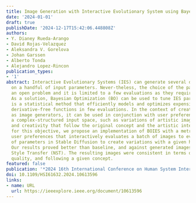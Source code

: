 ```yaml
---
title: Image Generation with Interactive Evolutionary System using Bayesian Optimization
date: '2024-01-01'
draft: true
publishDate: '2024-12-17T15:42:06.448808Z'
authors:
- Y. Dianey Rueda-Arango
- David Rojas-Velazquez
- Aleksandra V. Gorelova
- Johan Garssen
- Alberto Tonda
- Alejandro Lopez-Rincon
publication_types:
- '1'
abstract: Interactive Evolutionary Systems (IES) can generate several designs based
  on a handful of input parameters. Never-theless, the choice of the parameters is
  an open problem and it is limited to a few evaluations as they require human input.
  As a solution, Bayesian Optimization (BO) can be used to tune IES parameters. BO
  is a statistical method that efficiently models and optimizes expensive black-box
  derivative-free functions in few evaluations. In the context of creative IES, such
  as image generators, it can be used in conjunction with user preferences to optimize
  a complex-structured input space, such as variations of artistic images with uniqueness
  and creativity that follow the original concept and the artistic intention. Therefore,
  for this objective, we propose an implementation of BOIES with a metric based on
  user preferences that interactively evaluates a batch of images to evolve a set
  of parameters in Stable Diffusion to create variations with a given human-made artwork.
  Our results proved better than baseline, and against generated images using Neural
  Style Transfer (NST). The resulting images were consistent in terms of uniqueness,
  quality, and following a given concept.
featured: false
publication: '*2024 16th International Conference on Human System Interaction (HSI)*'
doi: 10.1109/HSI61632.2024.10613596
links:
- name: URL
  url: https://ieeexplore.ieee.org/document/10613596
---
```



